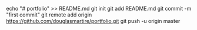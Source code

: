 echo "# portfolio" >> README.md
git init
git add README.md
git commit -m "first commit"
git remote add origin https://github.com/douglasmartire/portfolio.git
git push -u origin master
